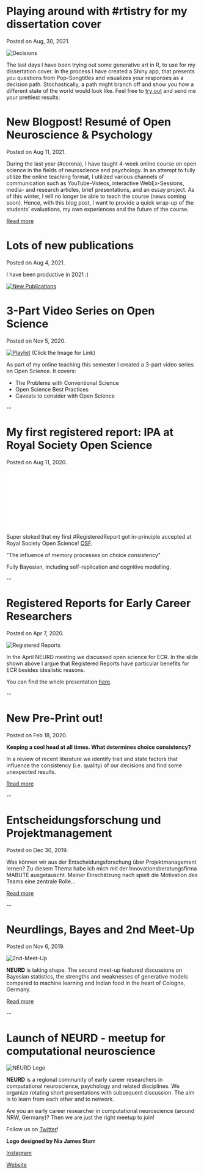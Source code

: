 # Playing around with #rtistry for my dissertation cover
Posted on Aug, 30, 2021.

![Decisions](/files/images/decision_trees.jpg)

The last days I have been trying out some generative art in R, to use for my dissertation cover. In the process I have created a Shiny app, that presents you questions from Pop-Songtitles and visualizes your responses as a decision path. Stochastically, a path might branch off and show you how a different state of the world would look like. Feel free to [try out](https://fjnitsch.shinyapps.io/DecisionArt/) and send me your prettiest results:


# New Blogpost! Resumé of Open Neuroscience & Psychology
Posted on Aug 11, 2021.

During the last year (#corona), I have taught 4-week online course on open science in the fields of neuroscience and psychology. In an attempt to fully utilize the online teaching format, I utilized various channels of communication such as YouTube-Videos, interactive WebEx-Sessions, media- and research articles, brief presentations, and an essay project. As of this winter, I will no longer be able to teach the course (news coming soon). Hence, with this blog post, I want to provide a quick wrap-up of the students’ evaluations, my own experiences and the future of the course.

[Read more](/pages/blogposts/OpenScieCourseEval.html)

# Lots of new publications
Posted on Aug 4, 2021.

I have been productive in 2021 :)

[![New Publications](/files/images/New_Publications.png)](https://fjnitsch.github.io/pages/publications.html)

# 3-Part Video Series on Open Science
Posted on Nov 5, 2020.

[![Playlist](/files/images/VideoThumbnail.jpg)](https://www.youtube.com/playlist?list=PLA4sf7DGYk9kjMwpVCk3cfIHZi33JBC51)
(Click the Image for Link)

As part of my online teaching this semester I created a
3-part video series on Open Science. It covers:

- The Problems with Conventional Science
- Open Science Best Practices
- Caveats to consider with Open Science

--

# My first registered report: IPA at Royal Society Open Science
Posted on Aug 11, 2020.

![Registered Reports](/files/images/RsosPubFig.pdf)

Super stoked that my first #RegisteredReport got in-principle accepted at Royal Society Open Science!
[OSF](https://osf.io/akgt9/).

"The influence of memory processes on choice consistency"

Fully Bayesian, including self-replication and cognitive modelling.

--

# Registered Reports for Early Career Researchers
Posted on Apr 7, 2020.

![Registered Reports](/files/images/RR-Benefits.jpg)

In the April NEURD meeting we discussed open science for ECR.
In the slide shown above I argue that Registered Reports have
particular benefits for ECR besides idealistic reasons.

You can find the whole presentation [here](https://fjnitsch.github.io/pages/resources.html).

--

# New Pre-Print out!
Posted on Feb 18, 2020.

**Keeping a cool head at all times. What determines choice consistency?**

In a review of recent literature we identify trait and state factors that
influence the consistency (i.e. quality) of our decisions and find
some unexpected results.

[Read more](https://psyarxiv.com/etyhx)

--

# Entscheidungsforschung und Projektmanagement
Posted on Dec 30, 2019.

Was können wir aus der Entscheidungsforschung über Projektmanagement lernen? Zu diesem Thema habe ich mich mit der Innovationsberatungsfirma MABUTE ausgetauscht. Meiner Einschätzung nach spielt die Motivation des Teams eine zentrale Rolle...

[Read more](https://www.mabute.com/interview-felix-nitsch/?fbclid=IwAR187O4LUzunDlg94K9SKb6DeTsnMuOq9uwn4Mc_3_CP5OPWNF4D7Ef2kpc)

--

# Neurdlings, Bayes and 2nd Meet-Up
Posted on Nov 6, 2019.

![2nd-Meet-Up](/files/images/Felix-at-NEURD.jpeg)

**NEURD** is taking shape. The second meet-up featured discussions on Bayesian statistics, the strengths and weaknesses of generative models compared to machine learning and Indian food in the heart of Cologne, Germany.

[Read more](/pages/blogposts/NEURD_061119.md)

--

# Launch of NEURD - meetup for computational neuroscience

![NEURD Logo](/files/images/NEURD-logo.png)

**NEURD** is a regional community of early career researchers in computational neuroscience, psychology and related disciplines. We organize rotating short presentations with subsequent discussion. The aim is to learn from each other and to network.

Are you an early career researcher in computational neuroscience (around NRW, Germany)?
Then we are just the right meetup to join!

Follow us on [Twitter](https://twitter.com/__neurd__)!

**Logo designed by Nia James Starr**

[Instagram](https://www.instagram.com/littlestarrdust/)

[Website](http://littleniak.com)